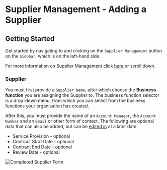 # Supplier Management - Adding a Supplier

## Getting Started

Get started by navigating to and clicking on the `Supplier Management` button on the `Sidebar`, which is on the left-hand side.

For more information on Supplier Management click [here][Supplier Management] or scroll down.

### Supplier

You must first provide a `Supplier Name`, after which choose the **Business function** you are assigning the Supplier to. The business function selector is a drop-down menu, from which you can select from the business functions your organisation has created.

After this, you must provide the name of an `Account Manager`, the `Account Number` and an `Email` or other form of contact. The following are optional data that can also be added, but can be [edited in][Modifying a Supplier] at a later date. 

+ Service Provision - optional
+ Contract Start Date - optional
+ Contract End Date - optional
+ Review Date - optional

![Completed Supplier Form](https://imssystems.tech/assets/images/docs/img.png "Completed Supplier Form")

[Supplier Management]: /link/to/Actions "Link to Actions.md/##Supplier-Management"
[Modifying a Supplier]: /link/to/Actions "Link to Actions.md/####Modifying-a-Supplier"